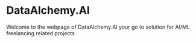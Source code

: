 # DataAlchemy.AI
Welcome to the webpage of DataAlchemy.AI your go to solution for AI/ML freelancing related projects
